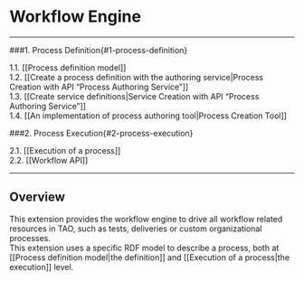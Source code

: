 <!--
parent:
    title: Documentation_for_core_components
author:
    - 'Jérôme Bogaerts'
created_at: '2011-03-09 15:28:12'
updated_at: '2013-03-13 13:00:50'
tags:
    - 'Documentation for core components'
-->

Workflow Engine
===============

------------------------------------------------------------------------

###1. Process Definition{#1-process-definition}

1.1. [[Process definition model]]\
1.2. [[Create a process definition with the authoring service|Process Creation with API “Process Authoring Service”]]\
1.3. [[Create service definitions|Service Creation with API “Process Authoring Service”]]\
1.4. [[An implementation of process authoring tool|Process Creation Tool]]

###2. Process Execution{#2-process-execution}

2.1. [[Execution of a process]]\
2.2. [[Workflow API]]

------------------------------------------------------------------------

Overview
--------

This extension provides the workflow engine to drive all workflow related resources in TAO, such as tests, deliveries or custom organizational processes.\
This extension uses a specific RDF model to describe a process, both at [[Process definition model|the definition]] and [[Execution of a process|the execution]] level.

